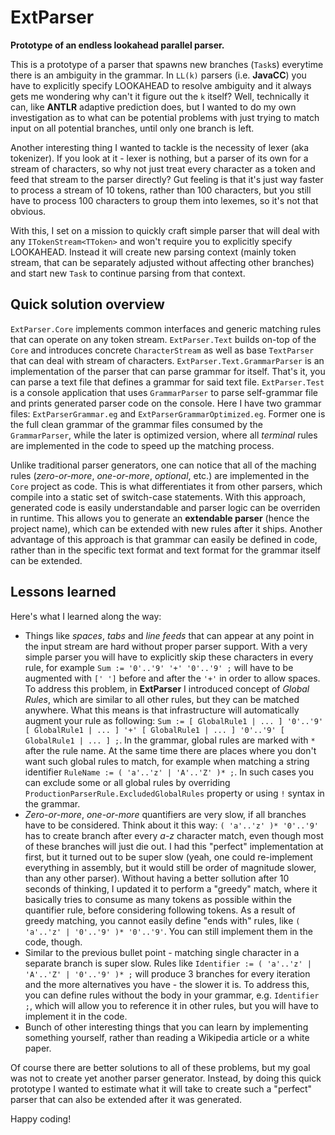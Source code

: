 # ExtParser
**Prototype of an endless lookahead parallel parser.**

This is a prototype of a parser that spawns new branches (`Task`s) everytime there is an ambiguity in the grammar. In `LL(k)` parsers (i.e. **JavaCC**) you have to explicitly specify LOOKAHEAD to resolve ambiguity and it always gets me wondering why can't it figure out the `k` itself? Well, technically it can, like **ANTLR** adaptive prediction does, but I wanted to do my own investigation as to what can be potential problems with just trying to match input on all potential branches, until only one branch is left.

Another interesting thing I wanted to tackle is the necessity of lexer (aka tokenizer). If you look at it - lexer is nothing, but a parser of its own for a stream of characters, so why not just treat every character as a token and feed that stream to the parser directly? Gut feeling is that it's just way faster to process a stream of 10 tokens, rather than 100 characters, but you still have to process 100 characters to group them into lexemes, so it's not that obvious.

With this, I set on a mission to quickly craft simple parser that will deal with any `ITokenStream<TToken>` and won't require you to explicitly specify LOOKAHEAD. Instead it will create new parsing context (mainly token stream, that can be separately adjusted without affecting other branches) and start new `Task` to continue parsing from that context.

## Quick solution overview

`ExtParser.Core` implements common interfaces and generic matching rules that can operate on any token stream.
`ExtParser.Text` builds on-top of the `Core` and introduces concrete `CharacterStream` as well as base `TextParser` that can deal with stream of characters.
`ExtParser.Text.GrammarParser` is an implementation of the parser that can parse grammar for itself. That's it, you can parse a text file that defines a grammar for said text file.
`ExtParser.Test` is a console application that uses `GrammarParser` to parse self-grammar file and prints generated parser code on the console. Here I have two grammar files: `ExtParserGrammar.eg` and `ExtParserGrammarOptimized.eg`. Former one is the full clean grammar of the grammar files consumed by the `GrammarParser`, while the later is optimized version, where all *terminal* rules are implemented in the code to speed up the matching process.

Unlike traditional parser generators, one can notice that all of the maching rules (*zero-or-more*, *one-or-more*, *optional*, etc.) are implemented in the `Core` project as code. This is what differentiates it from other parsers, which compile into a static set of switch-case statements. With this approach, generated code is easily understandable and parser logic can be overriden in runtime. This allows you to generate an **extendable parser** (hence the project name), which can be extended with new rules after it ships. Another advantage of this approach is that grammar can easily be defined in code, rather than in the specific text format and text format for the grammar itself can be extended.

## Lessons learned

Here's what I learned along the way:
 - Things like *spaces*, *tabs* and *line feeds* that can appear at any point in the input stream are hard without proper parser support.
   With a very simple parser you will have to explicitly skip these characters in every rule, for example `Sum := '0'..'9' '+' '0'..'9' ;` will have to be augmented with `[' ']` before and after the `'+'` in order to allow spaces. To address this problem, in **ExtParser** I introduced concept of *Global Rules*, which are similar to all other rules, but they can be matched anywhere. What this means is that infrastructure will automatically augment your rule as following: `Sum := [ GlobalRule1 | ... ] '0'..'9' [ GlobalRule1 | ... ] '+' [ GlobalRule1 | ... ] '0'..'9' [ GlobalRule1 | ... ] ;`. In the grammar, global rules are marked with `*` after the rule name. At the same time there are places where you don't want such global rules to match, for example when matching a string identifier `RuleName := ( 'a'..'z' | 'A'..'Z' )* ;`. In such cases you can exclude some or all global rules by overriding `ProductionParserRule.ExcludedGlobalRules` property or using `!` syntax in the grammar.
 - *Zero-or-more*, *one-or-more* quantifiers are very slow, if all branches have to be considered.
   Think about it this way: `( 'a'..'z' )* '0'..'9'` has to create branch after every *a-z* character match, even though most of these branches will just die out. I had this "perfect" implementation at first, but it turned out to be super slow (yeah, one could re-implement everything in assembly, but it would still be order of magnitude slower, than any other parser). Without having a better sollution after 10 seconds of thinking, I updated it to perform a "greedy" match, where it basically tries to consume as many tokens as possible within the quantifier rule, before considering following tokens. As a result of greedy matching, you cannot easily define "ends with" rules, like `( 'a'..'z' | '0'..'9' )* '0'..'9'`. You can still implement them in the code, though.
 - Similar to the previous bullet point - matching single character in a separate branch is super slow.
   Rules like `Identifier := ( 'a'..'z' | 'A'..'Z' | '0'..'9' )* ;` will produce 3 branches for every iteration and the more alternatives you have - the slower it is. To address this, you can define rules without the body in your grammar, e.g. `Identifier ;`, which will allow you to reference it in other rules, but you will have to implement it in the code.
 - Bunch of other interesting things that you can learn by implementing something yourself, rather than reading a Wikipedia article or a white paper.

Of course there are better solutions to all of these problems, but my goal was not to create yet another parser generator. Instead, by doing this quick prototype I wanted to estimate what it will take to create such a "perfect" parser that can also be extended after it was generated.

Happy coding!